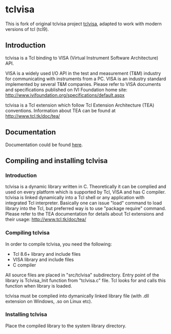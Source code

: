 # tclvisa

This is fork of original tclvisa project [tclvisa](https://tclvisa.sourceforge.net/), adapted to work with modern
versions of tcl (tcl9).

## Introduction

tclvisa is a Tcl binding to VISA (Virtual Instrument Software Architecture) API.

VISA is a widely used I/O API in the test and measurement (T&M) industry for communicating with instruments from a
PC. VISA is an industry standard implemented by several T&M companies. Please refer to VISA documents and specifications
published on IVI Foundation home site: http://www.ivifoundation.org/specifications/default.aspx

tclvisa is a Tcl extension which follow Tcl Extension Architecture (TEA) conventions. Information about TEA can be found
at http://www.tcl.tk/doc/tea/

## Documentation

Documentation could be found [here](https://tcltk-depot.github.io/tclvisa/tclvisa.html).

## Compiling and installing tclvisa

### Introduction

tclvisa is a dynamic library written in C. Theoretically it can be complied and used on every platform which is
supported by Tcl, VISA and has C compiler.  tclvisa is linked dynamically into a Tcl shell or any application with
integrated Tcl interpreter. Basically one can issue "load" command to load library into the Tcl, but preferred way is to
use "package require" command.  Please refer to the TEA documentation for details about Tcl extensions and their usage:
http://www.tcl.tk/doc/tea/

### Compiling tclvisa

In order to compile tclvisa, you need the following:

- Tcl 8.6+ library and include files
- VISA library and include files
- C compiler

All source files are placed in "src/tclvisa" subdirectory. Entry point of the library is Tclvisa_Init function from
"tclvisa.c" file. Tcl looks for and calls this function when library is loaded.

tclvisa must be complied into dymanically linked library file (with .dll extension on Windows, .so on Linux etc).

### Installing tclvisa

Place the compiled library to the system library directory.


